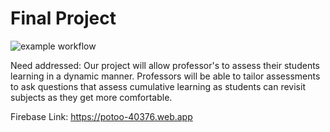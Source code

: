 # Final Project

![example workflow](https://github.com/csci0312-f22/project-potoo/actions/workflows/node.js.yml/badge.svg)

Need addressed: Our project will allow professor's to assess their students learning in a dynamic manner. Professors will be able to tailor assessments to ask questions that assess cumulative learning as students can revisit subjects as they get more comfortable.

Firebase Link: https://potoo-40376.web.app
